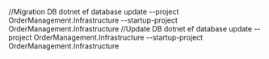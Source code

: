 //Migration DB 
dotnet ef database update --project OrderManagement.Infrastructure --startup-project OrderManagement.Infrastructure
//Update DB
dotnet ef database update --project OrderManagement.Infrastructure --startup-project OrderManagement.Infrastructure

